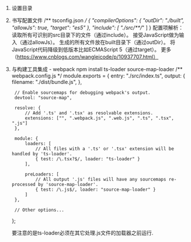 

1. 设置目录
2. 书写配置文件
    /** tsconfig.json */
    {
        "compilerOptions": {
            "outDir": "./built",
            "allowJs": true,
            "target": "es5"
        },
        "include": [
            "./src/**/*"
        ]
    }
    配置项解析：
            读取所有可识别的src目录下的文件（通过include）。
            接受JavaScript做为输入（通过allowJs）。
            生成的所有文件放在built目录下（通过outDir）。
            将JavaScript代码降级到低版本比如ECMAScript 5（通过target）。
            更多（https://www.cnblogs.com/wangleicode/p/10937707.html）
3. 与构建工具集成 - webpack
    npm install ts-loader source-map-loader
    /** webpack.config.js */
    module.exports = {
        entry: "./src/index.ts",
        output: {
            filename: "./dist/bundle.js",
        },

        // Enable sourcemaps for debugging webpack's output.
        devtool: "source-map",

        resolve: {
            // Add '.ts' and '.tsx' as resolvable extensions.
            extensions: ["", ".webpack.js", ".web.js", ".ts", ".tsx", ".js"]
        },

        module: {
            loaders: [
                // All files with a '.ts' or '.tsx' extension will be handled by 'ts-loader'.
                { test: /\.tsx?$/, loader: "ts-loader" }
            ],

            preLoaders: [
                // All output '.js' files will have any sourcemaps re-processed by 'source-map-loader'.
                { test: /\.js$/, loader: "source-map-loader" }
            ]
        },

        // Other options...
    };
  
    要注意的是ts-loader必须在其它处理.js文件的加载器之前运行.